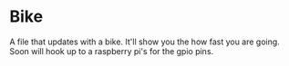 # Bike
A file that updates with a bike. It'll show you the how fast you are going. Soon will hook up to a raspberry pi's
for the gpio pins.
